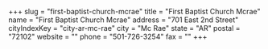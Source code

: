+++
slug = "first-baptist-church-mcrae"
title = "First Baptist Church Mcrae"
name = "First Baptist Church Mcrae"
address = "701 East 2nd Street"
cityIndexKey = "city-ar-mc-rae"
city = "Mc Rae"
state = "AR"
postal = "72102"
website = ""
phone = "501-726-3254"
fax = ""
+++
